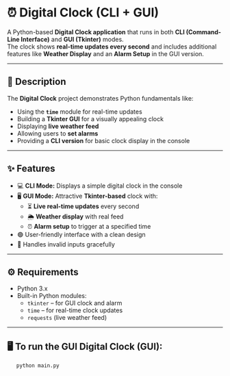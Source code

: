 # ⏰ Digital Clock (CLI + GUI)

A Python-based **Digital Clock application** that runs in both **CLI (Command-Line Interface)** and **GUI (Tkinter)** modes.  
The clock shows **real-time updates every second** and includes additional features like **Weather Display** and an **Alarm Setup** in the GUI version.

---

## 📝 Description
The **Digital Clock** project demonstrates Python fundamentals like:
- Using the **`time`** module for real-time updates
- Building a **Tkinter GUI** for a visually appealing clock
- Displaying **live weather feed**
- Allowing users to **set alarms**
- Providing a **CLI version** for basic clock display in the console

---

## ✨ Features
- 💻 **CLI Mode:** Displays a simple digital clock in the console
- 🖥️ **GUI Mode:** Attractive **Tkinter-based** clock with:
  - ⏳ **Live real-time updates** every second
  - 🌦️ **Weather display** with real feed
  - ⏰ **Alarm setup** to trigger at a specified time
- 🟢 User-friendly interface with a clean design
- 🚫 Handles invalid inputs gracefully

---

## ⚙️ Requirements
- Python 3.x  
- Built-in Python modules:
  - `tkinter` – for GUI clock and alarm
  - `time` – for real-time clock updates
  - `requests` (live weather feed)

---

## 🖥️ To run the GUI Digital Clock (GUI):
```bash
   python main.py
